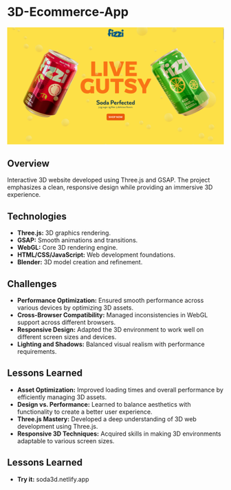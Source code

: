 # **3D-Ecommerce-App**
![ScreenShot](https://github.com/vwdr/3D-Ecommerce-App/blob/main/Demo.png)
## **Overview**

Interactive 3D website developed using Three.js and GSAP. The project emphasizes a clean, responsive design while providing an immersive 3D experience.

## **Technologies**

- **Three.js:** 3D graphics rendering.
- **GSAP:** Smooth animations and transitions.
- **WebGL:** Core 3D rendering engine.
- **HTML/CSS/JavaScript:** Web development foundations.
- **Blender:** 3D model creation and refinement.

## **Challenges**

- **Performance Optimization:** Ensured smooth performance across various devices by optimizing 3D assets.
- **Cross-Browser Compatibility:** Managed inconsistencies in WebGL support across different browsers.
- **Responsive Design:** Adapted the 3D environment to work well on different screen sizes and devices.
- **Lighting and Shadows:** Balanced visual realism with performance requirements.

## **Lessons Learned**

- **Asset Optimization:** Improved loading times and overall performance by efficiently managing 3D assets.
- **Design vs. Performance:** Learned to balance aesthetics with functionality to create a better user experience.
- **Three.js Mastery:** Developed a deep understanding of 3D web development using Three.js.
- **Responsive 3D Techniques:** Acquired skills in making 3D environments adaptable to various screen sizes.

## **Lessons Learned**

- **Try it:** soda3d.netlify.app
